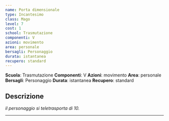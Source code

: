 ```yaml
---
name: Porta dimensionale
type: Incantesimo
class: Mago
level: 7
cost: 1
school: Trasmutazione
componenti: V
azioni: movimento
area: personale
bersagli: Personaggio
durata: istantanea
recupero: standard
---
```

**Scuola**: Trasmutazione
**Componenti**: V
**Azioni**: movimento
**Area**: personale
**Bersagli**: Personaggio
**Durata**: istantanea
**Recupero**: standard

**Descrizione**
-

*il personaggio si teletrasporta di 10.*

---